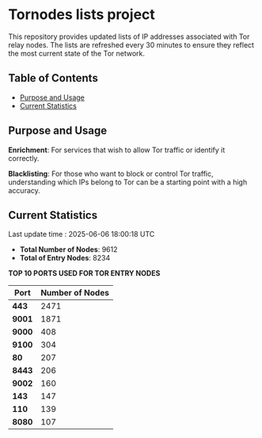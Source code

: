 # Tornodes lists project

This repository provides updated lists of IP addresses associated with Tor relay nodes. The lists are refreshed every 30 minutes to ensure they reflect the most current state of the Tor network.

## Table of Contents

- [Purpose and Usage](#purpose-and-usage)
- [Current Statistics](#current-statistics)


## Purpose and Usage

**Enrichment**: For services that wish to allow Tor traffic or identify it correctly.

**Blacklisting**: For those who want to block or control Tor traffic, understanding which IPs belong to Tor can be a starting point with a high accuracy.

## Current Statistics

Last update time : 2025-06-06 18:00:18 UTC

- **Total Number of Nodes**: 9612
- **Total of Entry Nodes**: 8234

**TOP 10 PORTS USED FOR TOR ENTRY NODES**

| **Port** | **Number of Nodes** |
|------|-----------------|
| **443**   | 2471  |
| **9001**   | 1871  |
| **9000**   | 408  |
| **9100**   | 304  |
| **80**   | 207  |
| **8443**   | 206  |
| **9002**   | 160  |
| **143**   | 147  |
| **110**   | 139  |
| **8080**   | 107  |

